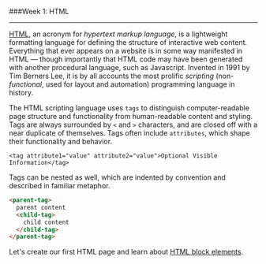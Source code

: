 ###Week 1: HTML

-----

[HTML](https://en.wikipedia.org/wiki/HTML), an acronym for *hypertext markup language*, is a lightweight formatting language for defining the structure of interactive web content. Everything that ever appears on a website is in some way manifested in HTML — though importantly that HTML code may have been generated with another procedural language, such as Javascript. Invented in 1991 by Tim Berners Lee, it is by all accounts the most prolific *scripting* (non-*functional*, used for layout and automation) programming language in history. 

The HTML scripting language uses `tags` to distinguish computer-readable page structure and functionality from human-readable content and styling. Tags are always surrounded by `<` and `>` characters, and are closed off with a near duplicate of themselves. Tags often include `attributes`, which shape their functionality and behavior.

`<tag attribute1="value" attribute2="value">Optional Visible Information</tag>`

Tags can be nested as well, which are indented by convention and described in familiar metaphor.

```html
<parent-tag>
  parent content
  <child-tag>
    child content
  </child-tag>
</parent-tag>
```

Let's create our first HTML page and learn about [HTML block elements](block.md).


